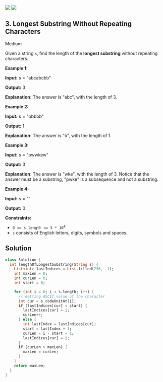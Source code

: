 [![](https://img.shields.io/github/stars/LeetCode-in-Dart/LeetCode-in-Dart?label=Stars&style=flat-square)](https://github.com/LeetCode-in-Dart/LeetCode-in-Dart)
[![](https://img.shields.io/github/forks/LeetCode-in-Dart/LeetCode-in-Dart?label=Fork%20me%20on%20GitHub%20&style=flat-square)](https://github.com/LeetCode-in-Dart/LeetCode-in-Dart/fork)

## 3\. Longest Substring Without Repeating Characters

Medium

Given a string `s`, find the length of the **longest substring** without repeating characters.

**Example 1:**

**Input:** s = "abcabcbb"

**Output:** 3

**Explanation:** The answer is "abc", with the length of 3. 

**Example 2:**

**Input:** s = "bbbbb"

**Output:** 1

**Explanation:** The answer is "b", with the length of 1. 

**Example 3:**

**Input:** s = "pwwkew"

**Output:** 3

**Explanation:** The answer is "wke", with the length of 3. Notice that the answer must be a substring, "pwke" is a subsequence and not a substring. 

**Example 4:**

**Input:** s = ""

**Output:** 0 

**Constraints:**

*   <code>0 <= s.length <= 5 * 10<sup>4</sup></code>
*   `s` consists of English letters, digits, symbols and spaces.

## Solution

```dart
class Solution {
  int lengthOfLongestSubstring(String s) {
    List<int> lastIndices = List.filled(256, -1);
    int maxLen = 0;
    int curLen = 0;
    int start = 0;

    for (int i = 0; i < s.length; i++) {
      // Getting ASCII value of the character
      int cur = s.codeUnitAt(i);
      if (lastIndices[cur] < start) {
        lastIndices[cur] = i;
        curLen++;
      } else {
        int lastIndex = lastIndices[cur];
        start = lastIndex + 1;
        curLen = i - start + 1;
        lastIndices[cur] = i;
      }
      if (curLen > maxLen) {
        maxLen = curLen;
      }
    }
    return maxLen;
  }
}
```